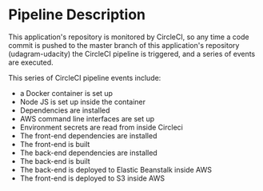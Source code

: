 # Pipeline Description

This application's repository is monitored by CircleCI, so any time a code commit is pushed to the master branch of this application's repository (udagram-udacity) the CircleCI pipeline is
triggered, and a series of events are executed.

This series of CircleCI pipeline events include:

- a Docker container is set up
- Node JS is set up inside the container
- Dependencies are installed
- AWS command line interfaces are set up
- Environment secrets are read from inside Circleci
- The front-end dependencies are installed
- The front-end is built
- The back-end dependencies are installed
- The back-end is built
- The back-end is deployed to Elastic Beanstalk inside AWS
- The front-end is deployed to S3 inside AWS